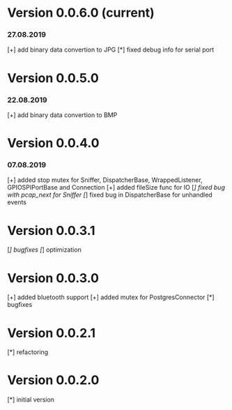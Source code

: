 # Version 0.0.6.0 (current)
### 27.08.2019
[+] add binary data convertion to JPG
[*] fixed debug info for serial port

# Version 0.0.5.0
### 22.08.2019
[+] add binary data convertion to BMP

# Version 0.0.4.0
### 07.08.2019
[+] added stop mutex for Sniffer, DispatcherBase, WrappedListener, GPIOSPIPortBase and Connection
[+] added fileSize func for IO
[*] fixed bug with pcap_next for Sniffer
[*] fixed bug in DispatcherBase for unhandled events

# Version 0.0.3.1
[*] bugfixes
[*] optimization

# Version 0.0.3.0
[+] added bluetooth support
[+] added mutex for PostgresConnector
[*] bugfixes

# Version 0.0.2.1
[*] refactoring

# Version 0.0.2.0
[*] initial version
